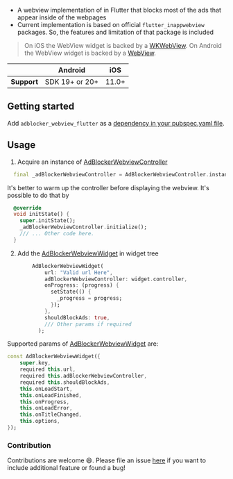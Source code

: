 - A webview implementation of in Flutter that blocks most of the ads that appear inside of the webpages
- Current implementation is based on official `flutter_inappwebview` packages. So, the features and limitation of that package
  is included

>On iOS the WebView widget is backed by a [WKWebView](https://developer.apple.com/documentation/webkit/wkwebview).
On Android the WebView widget is backed by a [WebView](https://developer.android.com/reference/android/webkit/WebView).

|             | Android        | iOS   |
|-------------|----------------|-------|
| **Support** | SDK 19+ or 20+ | 11.0+ |

## Getting started
Add `adblocker_webview_flutter` as a [dependency in your pubspec.yaml file](https://pub.dev/packages/adblocker_webview_flutter/install).

## Usage
1. Acquire an instance of [AdBlockerWebviewController](https://pub.dev/documentation/adblocker_webview/latest/adblocker_webview/AdBlockerWebviewController-class.html)
```dart
  final _adBlockerWebviewController = AdBlockerWebviewController.instance;
```
It's better to warm up the controller before displaying the webview. It's possible to do that by
```dart
  @override
  void initState() {
    super.initState();
    _adBlockerWebviewController.initialize();
    /// ... Other code here.
  }
```

2. Add the [AdBlockerWebviewWidget](https://pub.dev/documentation/adblocker_webview/latest/adblocker_webview/AdBlockerWebviewWidget-class.html) in widget tree
```dart
        AdBlockerWebviewWidget(
            url: "Valid url Here",
            adBlockerWebviewController: widget.controller,
            onProgress: (progress) {
              setState(() {
                _progress = progress;
              });
            },
            shouldBlockAds: true,
            /// Other params if required
          );
```
  Supported params of [AdBlockerWebviewWidget](https://pub.dev/documentation/adblocker_webview/latest/adblocker_webview/AdBlockerWebviewWidget-class.html]) are:
  ```dart
  const AdBlockerWebviewWidget({
      super.key,
      required this.url,
      required this.adBlockerWebviewController,
      required this.shouldBlockAds,
      this.onLoadStart,
      this.onLoadFinished,
      this.onProgress,
      this.onLoadError,
      this.onTitleChanged,
      this.options,
  });
```
### Contribution
Contributions are welcome 😄. Please file an issue [here](https://github.com/islamdidarmd/adblocker_webview_flutter/issues) if you want to include additional feature or found a bug!
